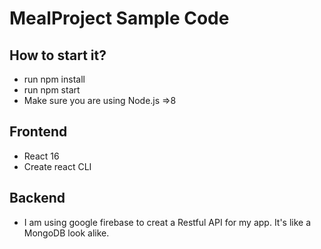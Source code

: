 # MealProject Sample Code
## How to start it?
- run npm install
- run npm start
- Make sure you are using Node.js =>8

## Frontend
- React 16
- Create react CLI
## Backend
- I am using google firebase to creat a Restful API for my app. It's like a MongoDB look alike.

